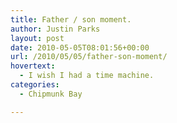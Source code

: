 ```yaml
---
title: Father / son moment.
author: Justin Parks
layout: post
date: 2010-05-05T08:01:56+00:00
url: /2010/05/05/father-son-moment/
hovertext:
  - I wish I had a time machine.
categories:
  - Chipmunk Bay

---
```

